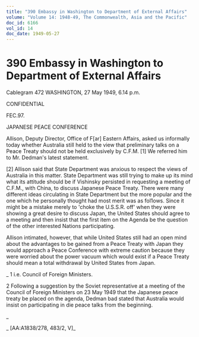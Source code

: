 ```yaml
---
title: "390 Embassy in Washington to Department of External Affairs"
volume: "Volume 14: 1948-49, The Commonwealth, Asia and the Pacific"
doc_id: 6166
vol_id: 14
doc_date: 1949-05-27
---
```


# 390 Embassy in Washington to Department of External Affairs

Cablegram 472 WASHINGTON, 27 May 1949, 6.14 p.m.

CONFIDENTIAL

FEC.97.

JAPANESE PEACE CONFERENCE

Allison, Deputy Director, Office of F[ar] Eastern Affairs, asked us informally today whether Australia still held to the view that preliminary talks on a Peace Treaty should not be held exclusively by C.F.M. [1] We referred him to Mr. Dedman's latest statement.

[2] Allison said that State Department was anxious to respect the views of Australia in this matter. State Department was still trying to make up its mind what its attitude should be if Vishinsky persisted in requesting a meeting of C.F.M., with China, to discuss Japanese Peace Treaty. There were many different ideas circulating in State Department but the more popular and the one which he personally thought had most merit was as fol1ows. Since it might be a mistake merely to 'choke the U.S.S.R. off' when they were showing a great desire to discuss Japan, the United States should agree to a meeting and then insist that the first item on the Agenda be the question of the other interested Nations participating.

Allison intimated, however, that while United States still had an open mind about the advantages to be gained from a Peace Treaty with Japan they would approach a Peace Conference with extreme caution because they were worried about the power vacuum which would exist if a Peace Treaty should mean a total withdrawal by United States from Japan.

_ 1 i.e. Council of Foreign Ministers.

2 Following a suggestion by the Soviet representative at a meeting of the Council of Foreign Ministers on 23 May 1949 that the Japanese peace treaty be placed on the agenda, Dedman bad stated that Australia would insist on participating in die peace talks from the beginning.

_

_ [AA:A1838/278, 483/2, V]_
